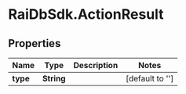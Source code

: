# RaiDbSdk.ActionResult

## Properties

Name | Type | Description | Notes
------------ | ------------- | ------------- | -------------
**type** | **String** |  | [default to &#39;&#39;]


